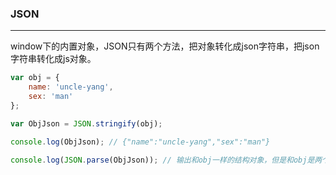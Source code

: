 ### JSON
-------

window下的内置对象，JSON只有两个方法，把对象转化成json字符串，把json字符串转化成js对象。
``` js
var obj = {
    name: 'uncle-yang',
    sex: 'man'
};

var ObjJson = JSON.stringify(obj);

console.log(ObjJson); // {"name":"uncle-yang","sex":"man"}

console.log(JSON.parse(ObjJson)); // 输出和obj一样的结构对象，但是和obj是两个不同的对象。

```